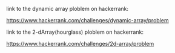 link to the dynamic array ploblem on hackerrank:

https://www.hackerrank.com/challenges/dynamic-array/problem

link to the 2-dArray(hourglass) ploblem on hackerrank:

https://www.hackerrank.com/challenges/2d-array/problem
